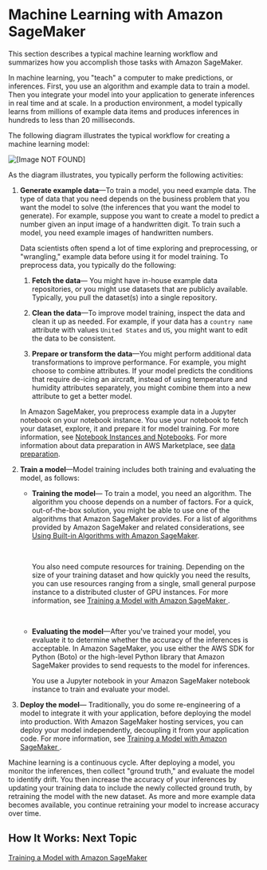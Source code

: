 # Machine Learning with Amazon SageMaker<a name="how-it-works-mlconcepts"></a>

This section describes a typical machine learning workflow and summarizes how you accomplish those tasks with Amazon SageMaker\. 

In machine learning, you "teach" a computer to make predictions, or inferences\. First, you use an algorithm and example data to train a model\. Then you integrate your model into your application to generate inferences in real time and at scale\. In a production environment, a model typically learns from millions of example data items and produces inferences in hundreds to less than 20 milliseconds\. 

The following diagram illustrates the typical workflow for creating a machine learning model:

![\[Image NOT FOUND\]](http://docs.aws.amazon.com/sagemaker/latest/dg/images/ml-concepts-10.png)

 As the diagram illustrates, you typically perform the following activities:

1. **Generate example data**—To train a model, you need example data\. The type of data that you need depends on the business problem that you want the model to solve \(the inferences that you want the model to generate\)\. For example, suppose you want to create a model to predict a number given an input image of a handwritten digit\. To train such a model, you need example images of handwritten numbers\. 

   Data scientists often spend a lot of time exploring and preprocessing, or "wrangling," example data before using it for model training\. To preprocess data, you typically do the following: 

   1. **Fetch the data**— You might have in\-house example data repositories, or you might use datasets that are publicly available\. Typically, you pull the dataset\(s\) into a single repository\. 

   1. **Clean the data**—To improve model training, inspect the data and clean it up as needed\. For example, if your data has a `country name` attribute with values `United States` and `US`, you might want to edit the data to be consistent\. 

   1. **Prepare or transform the data**—You might perform additional data transformations to improve performance\. For example, you might choose to combine attributes\. If your model predicts the conditions that require de\-icing an aircraft, instead of using temperature and humidity attributes separately, you might combine them into a new attribute to get a better model\. 

   In Amazon SageMaker, you preprocess example data in a Jupyter notebook on your notebook instance\. You use your notebook to fetch your dataset, explore, it and prepare it for model training\. For more information, see [Notebook Instances and Notebooks](how-it-works-notebooks-instances.md)\. For more information about data preparation in AWS Marketplace, see [data preparation](https://aws.amazon.com/marketplace/search/results?searchTerms=data+preparation&spellCheck=false&page=1)\. 

1. **Train a model**—Model training includes both training and evaluating the model, as follows: 

   + **Training the model**— To train a model, you need an algorithm\. The algorithm you choose depends on a number of factors\. For a quick, out\-of\-the\-box solution, you might be able to use one of the algorithms that Amazon SageMaker provides\. For a list of algorithms provided by Amazon SageMaker and related considerations, see [Using Built\-in Algorithms with Amazon SageMaker](algos.md)\.

      

     You also need compute resources for training\. Depending on the size of your training dataset and how quickly you need the results, you can use resources ranging from a single, small general purpose instance to a distributed cluster of GPU instances\. For more information, see [Training a Model with Amazon SageMaker ](how-it-works-training.md)\.

      

   + **Evaluating the model**—After you've trained your model, you evaluate it to determine whether the accuracy of the inferences is acceptable\. In Amazon SageMaker, you use either the AWS SDK for Python \(Boto\) or the high\-level Python library that Amazon SageMaker provides to send requests to the model for inferences\. 

     You use a Jupyter notebook in your Amazon SageMaker notebook instance to train and evaluate your model\. 

1. **Deploy the model**— Traditionally, you do some re\-engineering of a model to integrate it with your application, before deploying the model into production\. With Amazon SageMaker hosting services, you can deploy your model independently, decoupling it from your application code\. For more information, see [Training a Model with Amazon SageMaker ](how-it-works-training.md)\.

Machine learning is a continuous cycle\. After deploying a model, you monitor the inferences, then collect "ground truth," and evaluate the model to identify drift\. You then increase the accuracy of your inferences by updating your training data to include the newly collected ground truth, by retraining the model with the new dataset\. As more and more example data becomes available, you continue retraining your model to increase accuracy over time\.

## How It Works: Next Topic<a name="howitwork-mlconcepts-nextstep"></a>

 [Training a Model with Amazon SageMaker ](how-it-works-training.md) 